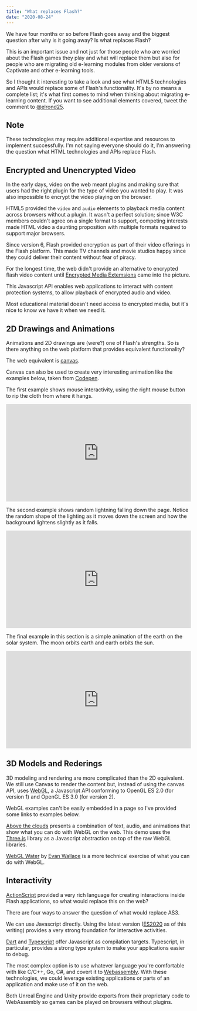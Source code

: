 ```yaml
---
title: "What replaces Flash?"
date: "2020-08-24"
---
```


We have four months or so before Flash goes away and the biggest question after why is it going away? Is what replaces Flash?

This is an important issue and not just for those people who are worried about the Flash games they play and what will replace them but also for people who are migrating old e-learning modules from older versions of Captivate and other e-learning tools.

So I thought it interesting to take a look and see what HTML5 technologies and APIs would replace some of Flash's functionality. It's by no means a complete list; it's what first comes to mind when thinking about migrating e-learning content. If you want to see additional elements covered, tweet the comment to [@elrond25](https://twitter.com/elrond25).

## Note

These technologies may require additional expertise and resources to implement successfully. I'm not saying everyone should do it, I'm answering the question what HTML technologies and APIs replace Flash.

## Encrypted and Unencrypted Video

In the early days, video on the web meant plugins and making sure that users had the right plugin for the type of video you wanted to play. It was also impossible to encrypt the video playing on the browser.

HTML5 provided the `video` and `audio` elements to playback media content across browsers without a plugin. It wasn't a perfect solution; since W3C members couldn't agree on a single format to support, competing interests made HTML video a daunting proposition with multiple formats required to support major browsers.

Since version 6, Flash provided encryption as part of their video offerings in the Flash platform. This made TV channels and movie studios happy since they could deliver their content without fear of piracy.

For the longest time, the web didn't provide an alternative to encrypted flash video content until [Encrypted Media Extemsions](https://developers.google.com/web/fundamentals/media/eme) came into the picture.

This Javascript API enables web applications to interact with content protection systems, to allow playback of encrypted audio and video.

Most educational material doesn't need access to encrypted media, but it's nice to know we have it when we need it.

## 2D Drawings and Animations

Animations and 2D drawings are (were?) one of Flash's strengths. So is there anything on the web platform that provides equivalent functionality?

The web equivalent is [canvas](https://developer.mozilla.org/en-US/docs/Web/API/Canvas_API).

Canvas can also be used to create very interesting animation like the examples below, taken from [Codepen](https://codepen.io/).

The first example shows mouse interactivity, using the right mouse button to rip the cloth from where it hangs.

<iframe height="265" style="width: 100%;" scrolling="no" title="Tearable Cloth" src="https://codepen.io/dissimulate/embed/KrAwx?height=265&amp;theme-id=dark&amp;default-tab=result" frameborder="no" loading="lazy" allowtransparency="true" allowfullscreen="true">See the Pen <a href='https://codepen.io/dissimulate/pen/KrAwx'>Tearable Cloth</a> by dissimulate (<a href='https://codepen.io/dissimulate'>@dissimulate</a>) on <a href='https://codepen.io'>CodePen</a>. </iframe>

The second example shows random lightning falling down the page. Notice the random shape of the lighting as it moves down the screen and how the background lightens slightly as it falls.

<iframe height="265" style="width: 100%;" scrolling="no" title="Canvas Lightning WIP" src="https://codepen.io/jackrugile/embed/fxqKJ?height=265&amp;theme-id=dark&amp;default-tab=result" frameborder="no" loading="lazy" allowtransparency="true" allowfullscreen="true">See the Pen <a href='https://codepen.io/jackrugile/pen/fxqKJ'>Canvas Lightning WIP</a> by Jack Rugile (<a href='https://codepen.io/jackrugile'>@jackrugile</a>) on <a href='https://codepen.io'>CodePen</a>. </iframe>

The final example in this section is a simple animation of the earth on the solar system. The moon orbits earth and earth orbits the sun.

<iframe height="265" style="width: 100%;" scrolling="no" title="An animated solar system" src="https://codepen.io/unicodeveloper/embed/LzNQYG?height=265&amp;theme-id=dark&amp;default-tab=result" frameborder="no" loading="lazy" allowtransparency="true" allowfullscreen="true">See the Pen <a href='https://codepen.io/unicodeveloper/pen/LzNQYG'>An animated solar system</a> by Prosper Otemuyiwa (<a href='https://codepen.io/unicodeveloper'>@unicodeveloper</a>) on <a href='https://codepen.io'>CodePen</a>. </iframe>

## 3D Models and Rederings

3D modeling and rendering are more complicated than the 2D equivalent. We still use Canvas to render the content but, instead of using the canvas API, uses [WebGL](https://developer.mozilla.org/en-US/docs/Web/API/WebGL_API), a Javascript API conforming to OpenGL ES 2.0 (for version 1) and OpenGL ES 3.0 (for version 2).

WebGL examples can't be easily embedded in a page so I've provided some links to examples below.

[Above the clouds](http://earth.plus360degrees.com/) presents a combination of text, audio, and animations that show what you can do with WebGL on the web. This demo uses the [Three.js](https://threejs.org/) library as a Javascript abstraction on top of the raw WebGL libraries.

[WebGL Water](http://madebyevan.com/webgl-water/) by [Evan Wallace](http://madebyevan.com/) is a more technical exercise of what you can do with WebGL.

## Interactivity

[ActionScript](https://en.wikipedia.org/wiki/ActionScript) provided a very rich language for creating interactions inside Flash applications, so what would replace this on the web?

There are four ways to answer the question of what would replace AS3.

We can use Javascript directly. Using the latest version ([ES2020](https://www.ecma-international.org/ecma-262/11.0/index.html#title) as of this writing) provides a very strong foundation for interactive activities.

[Dart](https://dart.dev/) and [Typescript](https://www.typescriptlang.org/) offer Javascript as compilation targets. Typescript, in particular, provides a strong type system to make your applications easier to debug.

The most complex option is to use whatever language you're comfortable with like C/C++, Go, C#, and covert it to [Webassembly](https://webassembly.org/). With these technologies, we could leverage existing applications or parts of an application and make use of it on the web.

Both Unreal Engine and Unity provide exports from their proprietary code to WebAssembly so games can be played on browsers without plugins.
